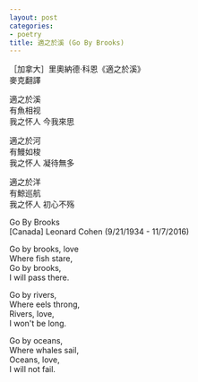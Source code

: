 ```yaml
---
layout: post
categories:
- poetry
title: 適之於溪 (Go By Brooks)
---
```


［加拿大］里奧納德·科恩《適之於溪》  
麥克翻譯

適之於溪  
有魚相视  
我之怀人
今我來思

適之於河  
有鰻如梭  
我之怀人
凝待無多  

適之於洋  
有鯨巡航  
我之怀人
初心不殇

Go By Brooks  
[Canada] Leonard Cohen (9/21/1934 - 11/7/2016)

Go by brooks, love  
Where fish stare,  
Go by brooks,  
I will pass there.

Go by rivers,  
Where eels throng,  
Rivers, love,  
I won't be long.

Go by oceans,  
Where whales sail,  
Oceans, love,  
I will not fail.
